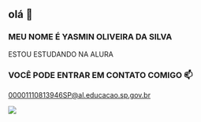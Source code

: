 ## olá 👋


### MEU NOME É YASMIN OLIVEIRA DA SILVA 

ESTOU ESTUDANDO NA ALURA 

### VOCÊ PODE ENTRAR EM CONTATO COMIGO 📫

00001110813946SP@al.educacao.sp.gov.br

![](https://media1.tenor.com/m/CzaHhPyIR8gAAAAC/rosy00.gif)



